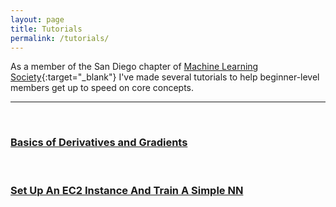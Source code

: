 ```yaml
---
layout: page
title: Tutorials
permalink: /tutorials/
---
```


As a member of the San Diego chapter of [Machine Learning Society](http://www.mlsociety.com){:target="_blank"} I've made several tutorials to help beginner-level members get up to speed on core concepts.

---
<br>
<h3><a href="http://jcclose1.github.io/tutorial/2017/09/21/basics-of-derivatives-and-gradients.html">Basics of Derivatives and Gradients</a></h3>
<br>
<h3><a href="http://jcclose1.github.io/tutorial/2017/09/22/set-up-an-ec2-instance-and-train-a-simple-nn.html">Set Up An EC2 Instance And Train A Simple NN</a></h3>
